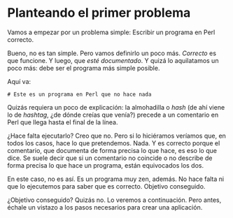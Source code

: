 # Planteando el primer problema

Vamos a empezar por un problema simple: Escribir un programa en Perl
correcto.

Bueno, no es tan simple. Pero vamos definirlo un poco más. *Correcto*
es que funcione. Y luego, que *esté documentado*. Y quizá lo
aquilatamos un poco más: debe ser el programa más simple posible.

Aquí va:

```
# Este es un programa en Perl que no hace nada
```

Quizás requiera un poco de explicación: la almohadilla o *hash* (de
ahí viene lo de *hashtag*, ¿de dónde creías que venía?) precede a un
comentario en Perl que llega hasta el final de la línea.

¿Hace falta ejecutarlo? Creo que no. Pero si lo hiciéramos veríamos
que, en todos los casos, hace lo que pretendemos. Nada. Y es correcto
porque el comentario, que documenta de forma precisa lo que hace, es
eso lo que dice. Se suele decir que si un comentario no coincide o no
describe de forma precisa lo que hace un programa, están equivocados
los dos.

En este caso, no es así. Es un programa muy zen, además. No hace falta
ni que lo ejecutemos para saber que es correcto. Objetivo conseguido.

¿Objetivo conseguido? Quizás no. Lo veremos a continuación. Pero
antes, échale un vistazo a los pasos necesarios para crear una
aplicación.

